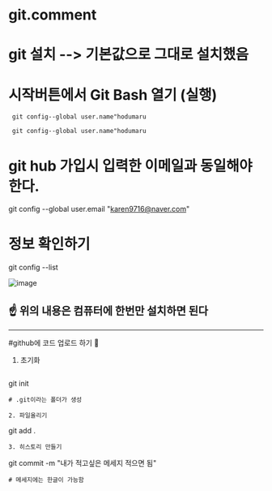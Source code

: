 # git.comment

# git 설치 --> 기본값으로 그대로 설치했음

# 시작버튼에서 Git Bash 열기 (실행)

```
 git config--global user.name"hodumaru
```
```
 git config--global user.name"hodumaru
```
# git hub 가입시 입력한 이메일과 동일해야한다.
 git config --global user.email "karen9716@naver.com"

 # 정보 확인하기
 git config --list

 ![image](https://github.com/hodu97/git.comment/assets/145514463/7176887f-369b-4528-8636-25587e0cdf59)


☝️ 위의 내용은 컴퓨터에 한번만 설치하면 된다
--------------------------------------
--------------------------

#github에 코드 업로드 하기 🥦

1. 초기화

   ```
  git init
  ```
# .git이라는 폴더가 생성

2. 파일올리기
```
git add .
```
3. 히스토리 만들기
```
git commit -m "내가 적고싶은 메세지 적으면 됨"
```
# 메세지에는 한글이 가능함 

